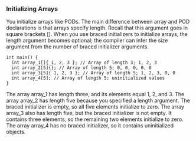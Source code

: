 ### Initializing Arrays

You initialize arrays like PODs. The main difference between array and
POD declarations is that arrays specify length. Recall that this argument
goes in square brackets [].
When you use braced initializers to initialize arrays, the length argument becomes optional; the compiler can infer the size argument from the number of braced initializer arguments.

	int main() {
	  int array_1[]{ 1, 2, 3 }; // Array of length 3; 1, 2, 3
	  int array_2[5]{}; // Array of length 5; 0, 0, 0, 0, 0
	  int array_3[5]{ 1, 2, 3 }; // Array of length 5; 1, 2, 3, 0, 0
	  int array_4[5]; // Array of length 5; uninitialized values
	}

The array array_1 has length three, and its elements equal 1, 2, and 3.
The array array_2 has length five because you specified a length argument. The braced initializer is empty, so all five elements initialize to zero.
The array array_3 also has length five, but the braced initializer is not empty. It contains three elements, so the remaining two elements initialize to zero.
The array array_4 has no braced initializer, so it contains uninitialized objects.

